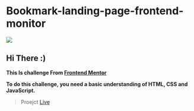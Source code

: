 # Bookmark-landing-page-frontend-monitor
![](https://www.frontendmentor.io/_next/image?url=https%3A%2F%2Fres.cloudinary.com%2Fdz209s6jk%2Fimage%2Fupload%2Fv1561033463%2FChallenges%2Fnmfs59ofpjizo6knhpsr.jpg&w=828&q=75)
## Hi There :)
**This Is challenge From 	[Frontend Mentor](www.frontendmentor.io/)** 

**To do this challenge, you need a basic understanding of HTML, CSS and JavaScript.**

> Proejct <a href="https://alawe45.github.io/bookmark-landing-page-frontend-monitor/" target="_blank">Live</a>
